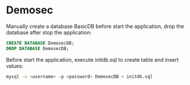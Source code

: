 # Demosec

Manually create a database BasicDB before start the application, drop the database after stop the application:

```sql
CREATE DATABASE DemosecDB;
DROP DATABASE DemosecDB;
```

Before start the application, execute initdb.sql to create table and insert values:

```bash
mysql -u <username> -p <password> DemosecDB < initdb.sql
```

